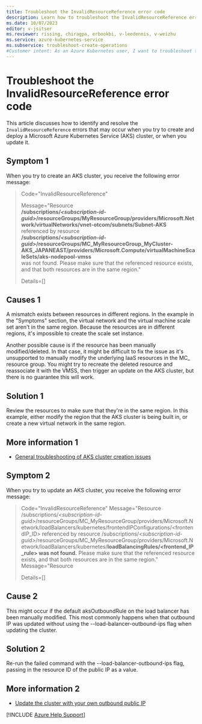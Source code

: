 ```yaml
---
title: Troubleshoot the InvalidResourceReference error code
description: Learn how to troubleshoot the InvalidResourceReference error when you try to create and deploy an Azure Kubernetes Service (AKS) cluster.
ms.date: 10/07/2023
editor: v-jsitser
ms.reviewer: rissing, chiragpa, erbookbi, v-leedennis, v-weizhu
ms.service: azure-kubernetes-service
ms.subservice: troubleshoot-create-operations
#Customer intent: As an Azure Kubernetes user, I want to troubleshoot the InvalidResourceReference error code so that I can successfully create and deploy an Azure Kubernetes Service (AKS) cluster.
---
```

# Troubleshoot the InvalidResourceReference error code

This article discusses how to identify and resolve the `InvalidResourceReference` errors that may occur when you try to create and deploy a Microsoft Azure Kubernetes Service (AKS) cluster, or when you update it.

## Symptom 1

When you try to create an AKS cluster, you receive the following error message:

> Code="InvalidResourceReference"
>
> Message="Resource  
> **/subscriptions/*\<subscription-id-guid>*/resourceGroups/MyResourceGroup/providers/Microsoft.Network/virtualNetworks/vnet-otcom/subnets/Subnet-AKS**  
> referenced by resource  
> **/subscriptions/*\<subscription-id-guid>*/resourceGroups/MC_MyResourceGroup_MyCluster-AKS_JAPANEAST/providers/Microsoft.Compute/virtualMachineScaleSets/aks-nodepool-vmss**  
> was not found. Please make sure that the referenced resource exists, and that both resources are in the same region."
>
> Details=[]

## Causes 1

A mismatch exists between resources in different regions. In the example in the "Symptoms" section, the virtual network and the virtual machine scale set aren't in the same region. Because the resources are in different regions, it's impossible to create the scale set instance.

Another possible cause is if the resource has been manually modified/deleted. In that case, it might be difficult to fix the issue as it's unsupported to manually modify the underlying IaaS resources in the MC_ resource group. You might try to recreate the deleted resource and reassociate it with the VMSS, then trigger an update on the AKS cluster, but there is no guarantee this will work.

## Solution 1

Review the resources to make sure that they're in the same region. In this example, either modify the region that the AKS cluster is being built in, or create a new virtual network in the same region.

## More information 1

- [General troubleshooting of AKS cluster creation issues](troubleshoot-aks-cluster-creation-issues.md)


## Symptom 2

When you try to update an AKS cluster, you receive the following error message:

> Code="InvalidResourceReference"
> Message="Resource
> /subscriptions/*\<subscription-id-guid>*/resourceGroups/MC_MyResourceGroup/providers/Microsoft.Network/loadBalancers/kubernetes/frontendIPConfigurations/<frontendIP_ID> referenced by resource /subscriptions/*\<subscription-id-guid>*/resourceGroups/MC_MyResourceGroup/providers/Microsoft.Network/loadBalancers/kubernetes/**loadBalancingRules/<frontend_IP_rule> was not found.** Please make sure that the referenced resource exists, and that both resources are in the same region."
> Message="Resource  
>
> Details=[]

## Cause 2 

This might occur if the default aksOutboundRule on the load balancer has been manually modified. This most commonly happens when that outbound IP was updated without using the --load-balancer-outbound-ips flag when updating the cluster.

## Solution 2 

Re-run the failed command with the --load-balancer-outbound-ips flag, passing in the resource ID of the public IP as a value.

## More information 2

- [Update the cluster with your own outbound public IP](https://learn.microsoft.com/azure/aks/load-balancer-standard#update-the-cluster-with-your-own-outbound-public-ip)



[!INCLUDE [Azure Help Support](../../includes/azure-help-support.md)]
